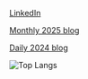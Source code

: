 [LinkedIn](https://www.linkedin.com/in/ivansivanov/)

[Monthly 2025 blog](https://ivanstudyblog.github.io/2025)

[Daily 2024 blog](https://ivanstudyblog.github.io/)

![Top Langs](https://github-readme-stats.vercel.app/api/top-langs/?username=divakaivan&layout=compact&hide=jupyter%20notebook)
